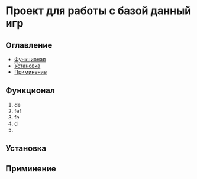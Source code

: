 # Проект для работы с базой данный игр
## Оглавление
- [Функционал](Функционал)
- [Установка](Установка)
- [Приминение](Приминение)
## Функционал
1. de
2. fef
3. fe
4. d
5. 
## Установка

## Приминение
